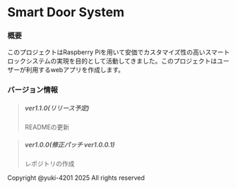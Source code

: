 # Smart Door System


### 概要
このプロジェクトはRaspberry Piを用いて安価でカスタマイズ性の高いスマートロックシステムの実現を目的として活動してきました。このプロジェクトはユーザーが利用するwebアプリを作成します。


### バージョン情報
> ##### ver1.1.0(リリース予定)
> READMEの更新

> ##### ver1.0.0(修正パッチ ver1.0.0.1)
> レポジトリの作成


Copyright @yuki-4201 2025 All rights reserved
